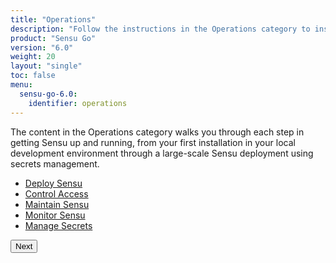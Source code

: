 ```yaml
---
title: "Operations"
description: "Follow the instructions in the Operations category to install, deploy, and operate Sensu."
product: "Sensu Go"
version: "6.0"
weight: 20
layout: "single"
toc: false
menu:
  sensu-go-6.0:
    identifier: operations
---
```


The content in the Operations category walks you through each step in getting Sensu up and running, from your first installation in your local development environment through a large-scale Sensu deployment using secrets management.

- [Deploy Sensu][1]
- [Control Access][2]
- [Maintain Sensu][3]
- [Monitor Sensu][4]
- [Manage Secrets][5]

**<button onclick="window.location.href='deploy-sensu';">Next</button>**


[1]: deploy-sensu/
[2]: control-access/
[3]: maintain-sensu/
[4]: monitor-sensu/
[5]: manage-secrets/
